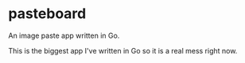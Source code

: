 # pasteboard
An image paste app written in Go.

This is the biggest app I've written in Go so it is a real mess right now.